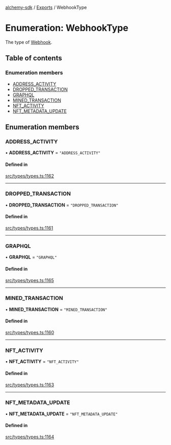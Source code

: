 [alchemy-sdk](../README.md) / [Exports](../modules.md) / WebhookType

# Enumeration: WebhookType

The type of [Webhook](../interfaces/Webhook.md).

## Table of contents

### Enumeration members

- [ADDRESS\_ACTIVITY](WebhookType.md#address_activity)
- [DROPPED\_TRANSACTION](WebhookType.md#dropped_transaction)
- [GRAPHQL](WebhookType.md#graphql)
- [MINED\_TRANSACTION](WebhookType.md#mined_transaction)
- [NFT\_ACTIVITY](WebhookType.md#nft_activity)
- [NFT\_METADATA\_UPDATE](WebhookType.md#nft_metadata_update)

## Enumeration members

### ADDRESS\_ACTIVITY

• **ADDRESS\_ACTIVITY** = `"ADDRESS_ACTIVITY"`

#### Defined in

[src/types/types.ts:1162](https://github.com/alchemyplatform/alchemy-sdk-js/blob/ae0aa3f0/src/types/types.ts#L1162)

___

### DROPPED\_TRANSACTION

• **DROPPED\_TRANSACTION** = `"DROPPED_TRANSACTION"`

#### Defined in

[src/types/types.ts:1161](https://github.com/alchemyplatform/alchemy-sdk-js/blob/ae0aa3f0/src/types/types.ts#L1161)

___

### GRAPHQL

• **GRAPHQL** = `"GRAPHQL"`

#### Defined in

[src/types/types.ts:1165](https://github.com/alchemyplatform/alchemy-sdk-js/blob/ae0aa3f0/src/types/types.ts#L1165)

___

### MINED\_TRANSACTION

• **MINED\_TRANSACTION** = `"MINED_TRANSACTION"`

#### Defined in

[src/types/types.ts:1160](https://github.com/alchemyplatform/alchemy-sdk-js/blob/ae0aa3f0/src/types/types.ts#L1160)

___

### NFT\_ACTIVITY

• **NFT\_ACTIVITY** = `"NFT_ACTIVITY"`

#### Defined in

[src/types/types.ts:1163](https://github.com/alchemyplatform/alchemy-sdk-js/blob/ae0aa3f0/src/types/types.ts#L1163)

___

### NFT\_METADATA\_UPDATE

• **NFT\_METADATA\_UPDATE** = `"NFT_METADATA_UPDATE"`

#### Defined in

[src/types/types.ts:1164](https://github.com/alchemyplatform/alchemy-sdk-js/blob/ae0aa3f0/src/types/types.ts#L1164)
